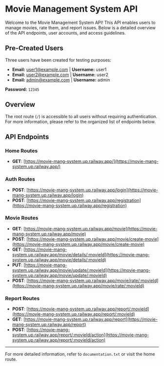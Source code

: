 # Movie Management System API

Welcome to the Movie Management System API! This API enables users to manage movies, rate them, and report issues. Below is a detailed overview of the API endpoints, user accounts, and access guidelines.

## Pre-Created Users
Three users have been created for testing purposes:

- **Email:** user1@example.com | **Username:** user1  
- **Email:** user2@example.com | **Username:** user2  
- **Email:** admin@example.com | **Username:** admin  

**Password:** `12345`

## Overview
The root route (`/`) is accessible to all users without requiring authentication. For more information, please refer to the organized list of endpoints below.

## API Endpoints

### Home Routes
- **GET**: [https://movie-mang-system.up.railway.app/](https://movie-mang-system.up.railway.app/)

### Auth Routes
- **POST**: [https://movie-mang-system.up.railway.app/login](https://movie-mang-system.up.railway.app/login)  
- **POST**: [https://movie-mang-system.up.railway.app/registration](https://movie-mang-system.up.railway.app/registration)

### Movie Routes
- **GET**: [https://movie-mang-system.up.railway.app/movie](https://movie-mang-system.up.railway.app/movie)  
- **POST**: [https://movie-mang-system.up.railway.app/movie/create-movie](https://movie-mang-system.up.railway.app/movie/create-movie)  
- **GET**: [https://movie-mang-system.up.railway.app/movie/details/:movieId](https://movie-mang-system.up.railway.app/movie/details/:movieId)  
- **PUT**: [https://movie-mang-system.up.railway.app/movie/update/:movieId](https://movie-mang-system.up.railway.app/movie/update/:movieId)  
- **POST**: [https://movie-mang-system.up.railway.app/movie/rate/:movieId](https://movie-mang-system.up.railway.app/movie/rate/:movieId)

### Report Routes
- **POST**: [https://movie-mang-system.up.railway.app/report/:movieId](https://movie-mang-system.up.railway.app/report/:movieId)  
- **GET**: [https://movie-mang-system.up.railway.app/report](https://movie-mang-system.up.railway.app/report)  
- **POST**: [https://movie-mang-system.up.railway.app/report/:movieId/action](https://movie-mang-system.up.railway.app/report/:movieId/action)

---

For more detailed information, refer to `documentation.txt` or visit the home route.

